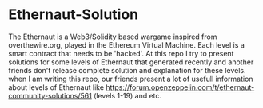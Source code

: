 # Ethernaut-Solution
The Ethernaut is a Web3/Solidity based wargame inspired from overthewire.org, played in the Ethereum Virtual Machine. Each level is a smart contract that needs to be 'hacked'.
At this repo I try to present solutions for some levels of Ethernaut that generated recently and another friends don't release complete solution and explanation for these levels.
when I am writing this repo, our friends present a lot of usefull information about levels of Ethernaut like https://forum.openzeppelin.com/t/ethernaut-community-solutions/561 (levels 1-19) and etc.
